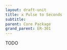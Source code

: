 ```yaml
---
layout: draft-unit
title: x Pulse to Seconds
subtitle: 
parent: Core Package
grand_parent: ER-301
---
```


TODO
